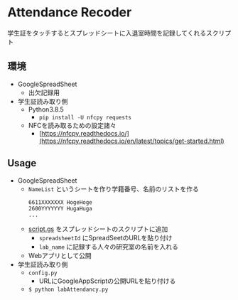 # Attendance Recoder

学生証をタッチするとスプレッドシートに入退室時間を記録してくれるスクリプト

## 環境

- GoogleSpreadSheet
  - 出欠記録用
- 学生証読み取り側
  - Python3.8.5
    - `pip install -U nfcpy requests`
  - NFCを読み取るための設定諸々
    - [https://nfcpy.readthedocs.io/](https://nfcpy.readthedocs.io/en/latest/topics/get-started.html)

## Usage

- GoogleSpreadSheet
  - `NameList` というシートを作り学籍番号、名前のリストを作る
    ```
    6611XXXXXXX HogeHoge
    2600YYYYYYY HugaHuga
    ...
    ```
  - [script.gs](/gas/script.gs) をスプレッドシートのスクリプトに追加
    - `spreadsheetId` にSpreadSeetのURLを貼り付け
    - `lab_name` に記録する人々の研究室の名前を入れる
  - Webアプリとして公開
- 学生証読み取り側
  - `config.py`
    - URLにGoogleAppScriptの公開URLを貼り付ける
  - `$ python labAttendancy.py`
